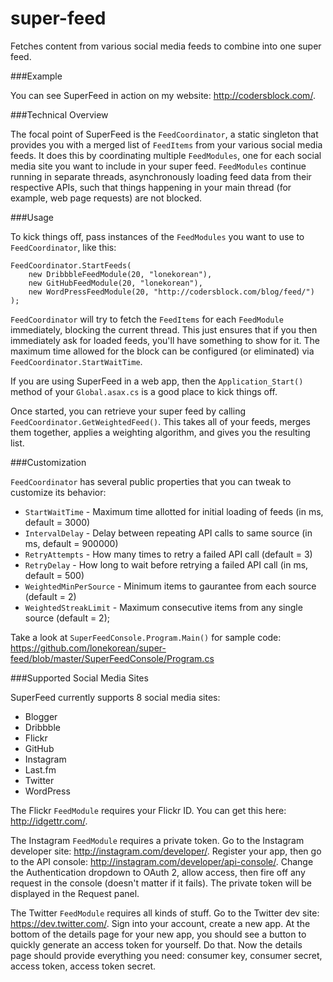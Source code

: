 super-feed
==========

Fetches content from various social media feeds to combine into one super feed.

###Example

You can see SuperFeed in action on my website: http://codersblock.com/.

###Technical Overview

The focal point of SuperFeed is the `FeedCoordinator`, a static singleton that provides you with a merged list of `FeedItems` from your various social media feeds. It does this by coordinating multiple `FeedModules`, one for each social media site you want to include in your super feed. `FeedModules` continue running in separate threads, asynchronously loading feed data from their respective APIs, such that things happening in your main thread (for example, web page requests) are not blocked.

###Usage

To kick things off, pass instances of the `FeedModules` you want to use to `FeedCoordinator`, like this:

    FeedCoordinator.StartFeeds(
        new DribbbleFeedModule(20, "lonekorean"),
        new GitHubFeedModule(20, "lonekorean"),
        new WordPressFeedModule(20, "http://codersblock.com/blog/feed/")
    );

`FeedCoordinator` will try to fetch the `FeedItems` for each `FeedModule` immediately, blocking the current thread. This just ensures that if you then immediately ask for loaded feeds, you'll have something to show for it. The maximum time allowed for the block can be configured (or eliminated) via `FeedCoordinator.StartWaitTime`.

If you are using SuperFeed in a web app, then the `Application_Start()` method of your `Global.asax.cs` is a good place to kick things off.

Once started, you can retrieve your super feed by calling `FeedCoordinator.GetWeightedFeed()`. This takes all of your feeds, merges them together, applies a weighting algorithm, and gives you the resulting list.

###Customization

`FeedCoordinator` has several public properties that you can tweak to customize its behavior:

- `StartWaitTime` - Maximum time allotted for initial loading of feeds (in ms, default = 3000)
- `IntervalDelay` - Delay between repeating API calls to same source (in ms, default = 900000)
- `RetryAttempts` - How many times to retry a failed API call (default = 3)
- `RetryDelay` - How long to wait before retrying a failed API call (in ms, default = 500)
- `WeightedMinPerSource` - Minimum items to gaurantee from each source (default = 2)
- `WeightedStreakLimit` - Maximum consecutive items from any single source (default = 2);

Take a look at `SuperFeedConsole.Program.Main()` for sample code: https://github.com/lonekorean/super-feed/blob/master/SuperFeedConsole/Program.cs

###Supported Social Media Sites

SuperFeed currently supports 8 social media sites:

- Blogger
- Dribbble
- Flickr
- GitHub
- Instagram
- Last.fm
- Twitter
- WordPress

The Flickr `FeedModule` requires your Flickr ID. You can get this here: http://idgettr.com/.

The Instagram `FeedModule` requires a private token. Go to the Instagram developer site: http://instagram.com/developer/. Register your app, then go to the API console: http://instagram.com/developer/api-console/. Change the Authentication dropdown to OAuth 2, allow access, then fire off any request in the console (doesn't matter if it fails). The private token will be displayed in the Request panel.

The Twitter `FeedModule` requires all kinds of stuff. Go to the Twitter dev site: https://dev.twitter.com/. Sign into your account, create a new app. At the bottom of the details page for your new app, you should see a button to quickly generate an access token for yourself. Do that. Now the details page should provide everything you need: consumer key, consumer secret, access token, access token secret.
